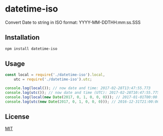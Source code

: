 # datetime-iso

Convert Date to string in ISO format: YYYY-MM-DDTHH:mm:ss.SSS

## Installation
```bash
npm install datetime-iso
```

## Usage

```js
const local = require('./datetime-iso').local,
    utc = require('./datetime-iso').utc;

console.log(local()); // now date and time: 2017-02-28T13:47:55.773
console.log(utc()); // now date and time (UTC): 2017-02-28T10:47:55.775
console.log(local(new Date(2017, 0, 1, 0, 0, 0))); // 2017-01-01T00:00:00.000
console.log(utc(new Date(2017, 0, 1, 0, 0, 0))); // 2016-12-31T21:00:00.000
```

## License
[MIT](https://tldrlegal.com/license/mit-license)
